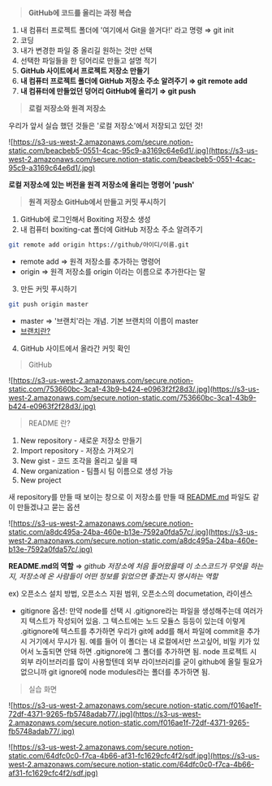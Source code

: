 > **GitHub에 코드를 올리는 과정 복습**
> 
1. 내 컴퓨터 프로젝트 폴더에 '여기에서 Git을 쓸거다!' 라고 명령 ⇒ git init
2. 코딩
3. 내가 변경한 파일 중 올리길 원하는 것만 선택
4. 선택한 파일들을 한 덩어리로 만들고 설명 적기
5. **GitHub 사이트에서 프로젝트 저장소 만들기**
6. **내 컴퓨터 프로젝트 폴더에 GitHub 저장소 주소 알려주기 ⇒ git remote add**
7. **내 컴퓨터에 만들었던 덩어리 GitHub에 올리기 ⇒ git push**

> **로컬 저장소와 원격 저장소**
> 

우리가 앞서 실습 했던 것들은 '로컬 저장소'에서 저장되고 있던 것!

![https://s3-us-west-2.amazonaws.com/secure.notion-static.com/beacbeb5-0551-4cac-95c9-a3169c64e6d1/.jpg](https://s3-us-west-2.amazonaws.com/secure.notion-static.com/beacbeb5-0551-4cac-95c9-a3169c64e6d1/.jpg)

**로컬 저장소에 있는 버전을 원격 저장소에 올리는 명령어 'push'**

> **원격 저장소 GitHub에서 만들고 커밋 푸시하기**
> 
1. GitHub에 로그인해서 Boxiting 저장소 생성
2. 내 컴퓨터 boxiting-cat 폴더에 GitHub 저장소 주소 알려주기

```bash
git remote add origin https://github/아이디/이름.git
```

- remote add ⇒ 원격 저장소를 추가하는 명령어
- origin ⇒ 원격 저장소를 origin 이라는 이름으로 추가한다는 말

 3. 만든 커밋 푸시하기

```bash
git push origin master
```

- master ⇒ '브랜치'라는 개념. 기본 브랜치의 이름이 master
- [브랜치란?](https://git-scm.com/book/ko/v2/Git-%EB%B8%8C%EB%9E%9C%EC%B9%98-%EB%B8%8C%EB%9E%9C%EC%B9%98%EB%9E%80-%EB%AC%B4%EC%97%87%EC%9D%B8%EA%B0%80)

4. GitHub 사이트에서 올라간 커밋 확인

> GitHub
> 

![https://s3-us-west-2.amazonaws.com/secure.notion-static.com/753660bc-3ca1-43b9-b424-e0963f2f28d3/.jpg](https://s3-us-west-2.amazonaws.com/secure.notion-static.com/753660bc-3ca1-43b9-b424-e0963f2f28d3/.jpg)

> README 란?
> 
1. New repository - 새로운 저장소 만들기
2. Import repository - 저장소 가져오기
3. New gist - 코드 조각을 올리고 싶을 때
4. New organization - 팀플시 팀 이름으로 생성 가능
5. New project

새 repository를 만들 때 보이는 창으로 이 저장소를 만들 때 [README.md](http://readme.md) 파일도 같이 만들겠냐고 묻는 옵션

![https://s3-us-west-2.amazonaws.com/secure.notion-static.com/a8dc495a-24ba-460e-b13e-7592a0fda57c/.jpg](https://s3-us-west-2.amazonaws.com/secure.notion-static.com/a8dc495a-24ba-460e-b13e-7592a0fda57c/.jpg)

**README.md의 역할** ⇒ *github 저장소에 처음 들어왔을때 이 소스코드가 무엇을 하는지, 저장소에 온 사람들이 어떤 정보를 읽었으면 좋겠는지 명시하는 역할*

ex) 오픈소스 설치 방법, 오픈소스 지원 범위, 오픈소스의 documetation, 라이센스

- gitignore 옵션: 만약 node를 선택 시 .gitignore라는 파일을 생성해주는데 여러가지 텍스트가 작성되어 있음. 그 텍스트에는 노드 모듈스 등등이 있는데 이렇게 .gitignore에 텍스트를 추가하면 우리가 git에 add를 해서 파일에 commit을 추가 시 거기에서 무시가 됨. 예를 들어 이 폴더는 내 로컬에서만 쓰고싶어, 비밀 키가 있어서 노출되면 안돼 하면 .gitignore에 그 폴더를 추가하면 됨. node 프로젝트 시 외부 라이브러리를 많이 사용할텐데 외부 라이브러리를 굳이 github에 올릴 필요가 없으니까 git ignore에 node modules라는 폴더를 추가하면 됨.

> 실습 화면
> 

![https://s3-us-west-2.amazonaws.com/secure.notion-static.com/f016ae1f-72df-4371-9265-fb5748adab77/.jpg](https://s3-us-west-2.amazonaws.com/secure.notion-static.com/f016ae1f-72df-4371-9265-fb5748adab77/.jpg)

![https://s3-us-west-2.amazonaws.com/secure.notion-static.com/64dfc0c0-f7ca-4b66-af31-fc1629cfc4f2/sdf.jpg](https://s3-us-west-2.amazonaws.com/secure.notion-static.com/64dfc0c0-f7ca-4b66-af31-fc1629cfc4f2/sdf.jpg)